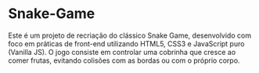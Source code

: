 # Snake-Game
Este é um projeto de recriação do clássico Snake Game, desenvolvido com foco em práticas de front-end utilizando HTML5, CSS3 e JavaScript puro (Vanilla JS). O jogo consiste em controlar uma cobrinha que cresce ao comer frutas, evitando colisões com as bordas ou com o próprio corpo.
